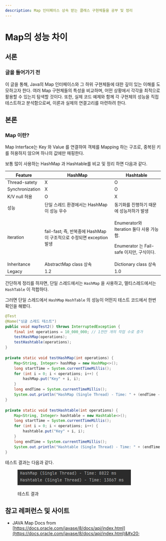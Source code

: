 ```yaml
---
description: Map 인터페이스 상속 받는 클래스 구현체들을 공부 및 정리
---
```


# Map의 성능 차이

## 서론

### 글을 들어가기 전

이 글을 통해, Java의 Map 인터페이스와 그 하위 구현체들에 대한 깊이 있는 이해를 도모하고자 한다. 여러 Map 구현체들의 특성을 비교하며, 어떤 상황에서 각각을 최적으로 활용할 수 있는지 탐색할 것이다. 또한, 실제 코드 예제와 함께 각 구현체의 성능을 직접 테스트하고 분석함으로써, 이론과 실제의 연결고리를 마련하려 한다.



## 본론

### Map 이란?

Map Interface는 Key 와 Value 를 연결하여 객체를 Mapping 하는 구조로, 중복된 키를 허용하지 않으며 하나의 값에만 매핑한다.

&#x20;보통 많이 사용하는 HashMap 과 Hashtable를 비교 및 정리 하면 다음과 같다.

| Feature         | HashMap                                              | Hashtable                                                                        |
| --------------- | ---------------------------------------------------- | -------------------------------------------------------------------------------- |
| Thread-satety   | X                                                    | O                                                                                |
| Synchronization | X                                                    | O                                                                                |
| K/V null 허용     | O                                                    | X                                                                                |
| 성능              | 단일 스레드 환경에서는 HashMap 이 성능 우수                         | 동기화를 진행하기 때문에 성능저하가 발생                                                           |
| iteration       | fail-fast; 즉, 반복중에 HashMap 이 구조적으로 수정되면 exception 발생 | <p>Enumerator와 Iteration 둘다 사용 가능함. </p><p>Enumerator 는 Fail-safe 이지만, 구식이다.</p> |
| Inheritance     | AbstractMap class 상속                                 | Dictionary class 상속                                                              |
| Legacy          | 1.2                                                  | 1.0                                                                              |

간단하게 정리를 하자면, 단일 스레드에서는 `HashMap` 을 사용하고, 멀티스레드에서는 `HashTable` 이 적합하다.&#x20;

그러면 단일 스레드에서 `HashMap` `HashTable`  의 성능이 어떤지 테스트 코드에서 한번 확인을 해봤다.

```java
@Test
@Name("싱글 스레드 테스트")
public void mapTest2() throws InterruptedException {
    final int operations = 10_000_000; // 1천만 개의 작업 수로 증가
    testHashMap(operations);
    testHashtable(operations);
}

private static void testHashMap(int operations) {
    Map<String, Integer> hashMap = new HashMap<>();
    long startTime = System.currentTimeMillis();
    for (int i = 0; i < operations; i++) {
        hashMap.put("Key" + i, i);
    }
    long endTime = System.currentTimeMillis();
    System.out.println("HashMap (Single Thread) - Time: " + (endTime - startTime) + " ms");
}

private static void testHashtable(int operations) {
    Map<String, Integer> hashtable = new Hashtable<>();
    long startTime = System.currentTimeMillis();
    for (int i = 0; i < operations; i++) {
        hashtable.put("Key" + i, i);
    }
    long endTime = System.currentTimeMillis();
    System.out.println("Hashtable (Single Thread) - Time: " + (endTime - startTime) + " ms");
}
```

테스트 결과는 다음과 같다.

<figure><img src="../../../.gitbook/assets/image (21).png" alt=""><figcaption><p>테스트 결과</p></figcaption></figure>

## 참고 레퍼런스 및 사이트

* JAVA Map Docs from \
  [https://docs.oracle.com/javase/8/docs/api/index.html](https://docs.oracle.com/javase/8/docs/api/index.html)&#x20;
